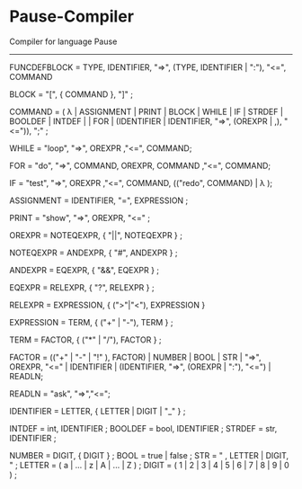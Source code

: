 # Pause-Compiler
Compiler for language Pause

---

FUNCDEFBLOCK = TYPE, IDENTIFIER, "=>", (TYPE, IDENTIFIER | ":"), "<=", COMMAND

BLOCK = "[", { COMMAND }, "]" ;

COMMAND = ( λ | ASSIGNMENT | PRINT | BLOCK | WHILE | IF | STRDEF | BOOLDEF | INTDEF | | FOR | (IDENTIFIER | IDENTIFIER, "=>", (OREXPR | ,), "<=")), ";" ;

WHILE = "loop", "=>", OREXPR ,"<=", COMMAND;

FOR = "do", "=>", COMMAND, OREXPR, COMMAND ,"<=", COMMAND;

IF = "test", "=>", OREXPR ,"<=", COMMAND, (("redo", COMMAND) | λ );

ASSIGNMENT = IDENTIFIER, "=", EXPRESSION ;

PRINT = "show", "=>", OREXPR, "<=" ;

OREXPR = NOTEQEXPR, { "||", NOTEQEXPR } ;

NOTEQEXPR = ANDEXPR, { "#", ANDEXPR } ;

ANDEXPR = EQEXPR, { "&&", EQEXPR } ;

EQEXPR = RELEXPR, { "?", RELEXPR } ;

RELEXPR = EXPRESSION, { (">"|"<"), EXPRESSION }

EXPRESSION = TERM, { ("+" | "-"), TERM } ;

TERM = FACTOR, { ("*" | "/"), FACTOR } ;

FACTOR = (("+" | "-" | "!" ), FACTOR) | NUMBER | BOOL | STR | "=>", OREXPR, "<=" | IDENTIFIER | (IDENTIFIER, "=>", (OREXPR | ":"), "<=") | READLN;

READLN = "ask", "=>","<=";

IDENTIFIER = LETTER, { LETTER | DIGIT | "_" } ;

INTDEF = int, IDENTIFIER ; BOOLDEF = bool, IDENTIFIER ; STRDEF = str, IDENTIFIER ;

NUMBER = DIGIT, { DIGIT } ; BOOL = true | false ; STR = " , LETTER | DIGIT, " ; LETTER = ( a | ... | z | A | ... | Z ) ; DIGIT = ( 1 | 2 | 3 | 4 | 5 | 6 | 7 | 8 | 9 | 0 ) ;